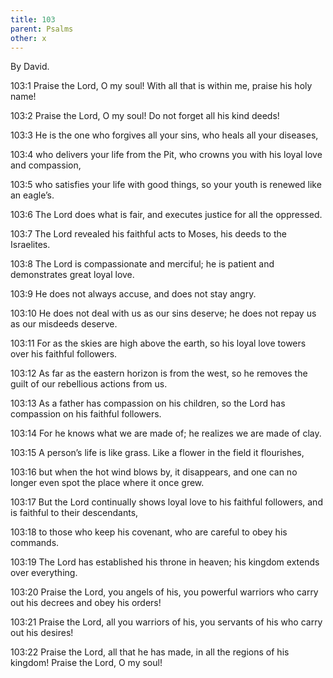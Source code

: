 ```yaml
---
title: 103
parent: Psalms
other: x
---
```



By David.


<a name="103:1">103:1</a> Praise the Lord, O my soul!
With all that is within me, praise his holy name!

<a name="103:2">103:2</a> Praise the Lord, O my soul!
Do not forget all his kind deeds!

<a name="103:3">103:3</a> He is the one who forgives all your sins,
who heals all your diseases,

<a name="103:4">103:4</a> who delivers your life from the Pit,
who crowns you with his loyal love and compassion,

<a name="103:5">103:5</a> who satisfies your life with good things,
so your youth is renewed like an eagle’s.

<a name="103:6">103:6</a> The Lord does what is fair,
and executes justice for all the oppressed.

<a name="103:7">103:7</a> The Lord revealed his faithful acts to Moses,
his deeds to the Israelites.

<a name="103:8">103:8</a> The Lord is compassionate and merciful;
he is patient and demonstrates great loyal love.

<a name="103:9">103:9</a> He does not always accuse,
and does not stay angry.

<a name="103:10">103:10</a> He does not deal with us as our sins deserve;
he does not repay us as our misdeeds deserve.

<a name="103:11">103:11</a> For as the skies are high above the earth,
so his loyal love towers over his faithful followers.

<a name="103:12">103:12</a> As far as the eastern horizon is from the west,
so he removes the guilt of our rebellious actions from us.

<a name="103:13">103:13</a> As a father has compassion on his children,
so the Lord has compassion on his faithful followers.

<a name="103:14">103:14</a> For he knows what we are made of;
he realizes we are made of clay.

<a name="103:15">103:15</a> A person’s life is like grass.
Like a flower in the field it flourishes,

<a name="103:16">103:16</a> but when the hot wind blows by, it disappears,
and one can no longer even spot the place where it once grew.

<a name="103:17">103:17</a> But the Lord continually shows loyal love to his faithful followers,
and is faithful to their descendants,

<a name="103:18">103:18</a> to those who keep his covenant,
who are careful to obey his commands.

<a name="103:19">103:19</a> The Lord has established his throne in heaven;
his kingdom extends over everything.

<a name="103:20">103:20</a> Praise the Lord, you angels of his,
you powerful warriors who carry out his decrees
and obey his orders!

<a name="103:21">103:21</a> Praise the Lord, all you warriors of his,
you servants of his who carry out his desires!

<a name="103:22">103:22</a> Praise the Lord, all that he has made,
in all the regions of his kingdom!
Praise the Lord, O my soul!